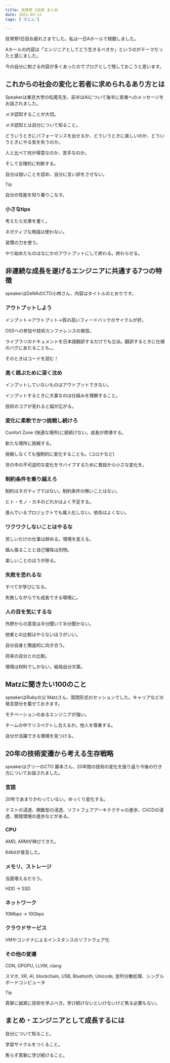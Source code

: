 ```yaml
---
title: 技育祭 1日目 まとめ
date: 2021-03-11
tags: ['ポエム']

---
```


技育祭1日目お疲れさまでした。私は一日Aホールで視聴しました。

Aホールの内容は「エンジニアとしてどう生きるべきか」というのがテーマだったと感じました。

今の自分に刺さる内容が多くあったのでブログとして残しておこうと思います。



## これからの社会の変化と若者に求められるあり方とは

Speakerは東京大学の松尾先生、前半はAIについて後半に若者へのメッセージをお話されました。

メタ認知することが大切。

メタ認知とは自分について知ること。

どういうときにパフォーマンスを出せるか、どういうときに楽しいのか、どういうときにやる気を失うのか。

人と比べて何が得意なのか、苦手なのか。

そして合理的に判断する。

自分は弱いことを認め、自分に言い訳をさせない。

> [!TIP]
> 自分の性能を知り乗りこなす。

### 小さなtips

考えたら文章を書く。

ネガティブな用語は使わない。

習慣の力を使う。

やり始めたものはなにかのアウトプットにして終わる。終わらせる。

## 非連続な成長を遂げるエンジニアに共通する7つの特徴

speakerはDeNAのCTO小林さん、内容はタイトルのとおりです。

### アウトプットしよう

インプット→アウトプット→質の高いフィードバックのサイクルが肝。

OSSへの参加や技術カンファレンスの発信。

ライブラリのドキュメントを日本語翻訳するだけでも立派。翻訳するときに仕様のバグにあたることも。。

そのときはコードを読む！

### 高く跳ぶために深く沈め

インプットしていないものはアウトプットできない。

インプットするときに大事なのは仕組みを理解すること。

技術のコアが見れると幅が広がる。

### 変化に柔軟でかつ挑戦し続けろ

Confort Zone (快適な場所)に居続けない。成長が停滞する。

新たな場所に挑戦する。

挑戦しなくても強制的に変化することも。(コロナなど)

世の中の不可逆的な変化をサバイブするために普段から小さな変化を。

### 制約条件を乗り越えろ

制約はネガティブではない。制約条件の無いことはない。

ヒト・モノ・カネのどれかはよく不足する。

進んでいるプロジェクトでも属人化しない。依存はよくない。

### ワクワクしないことはやるな

苦しいだけの仕事は辞める。環境を変える。

踏ん張ることと自己犠牲は別物。

楽しいことのほうが捗る。

### 失敗を恐れるな

すべてが学びになる。

失敗しながらでも成長できる環境に。

### 人の目を気にするな

外野からの意見は半分聞いて半分聞かない。

他者との比較はやらないほうがいい。

自分自身と徹底的に向き合う。

将来の自分との比較。

環境は材料でしかない。結局自分次第。

## Matzに聞きたい100のこと

speakerはRubyの父 Matzさん、質問形式のセッションでした。キャリアなどの発言部分を載せておきます。

モチベーションのあるエンジニアが強い。

チームの中でリスペクトし合えるか。他人を尊重する。

自分が活躍できる環境を見つける。

## 20年の技術変遷から考える生存戦略

speakerはグリーのCTO 藤本さん、20年間の技術の変化を振り返り今後の行き方についてお話されました。

### 言語

20年であまりかわっていない。ゆっくり変化する。

テストの浸透、関数型の浸透、ソフトフェアアーキテクチャの進歩、CI/CDの浸透、開発環境の進歩などがある。

### CPU

AMD, ARMが伸びてきた。

64bitが普及した。

### メモリ、ストレージ

当面増えるだろう。

HDD -> SSD

### ネットワーク

10Mbps -> 10Gbps

### クラウドサービス

VMやコンテナによるインスタンスのソフトウェア化

### その他の変遷

CDN, GPGPU, LLVM, clang

スマホ, XR, AI, blockchain, USB, Bluetooth, Unicode, 並列分散処理、シングルボードコンピュータ

> [!TIP]
> 真摯に誠実に技術を学ぶべき。学び続けないといけないけど焦る必要もない。





## まとめ・エンジニアとして成長するには

自分について知ること。

学習サイクルをつくること。

焦らず真摯に学び続けること。

